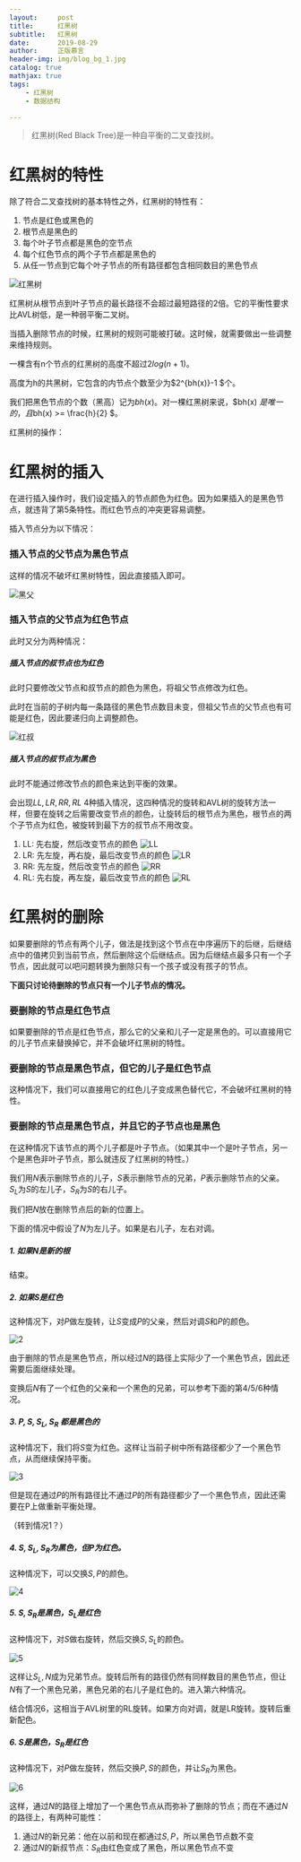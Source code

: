 ```yaml
---
layout:     post
title:      红黑树
subtitle:   红黑树
date:       2019-08-29
author:     正版慕言
header-img: img/blog_bg_1.jpg
catalog: true
mathjax: true
tags:
    - 红黑树
    - 数据结构

---
```


> 红黑树(Red Black Tree)是一种自平衡的二叉查找树。

# 红黑树的特性

除了符合二叉查找树的基本特性之外，红黑树的特性有：

1. 节点是红色或黑色的
2. 根节点是黑色的
3. 每个叶子节点都是黑色的空节点
4. 每个红色节点的两个子节点都是黑色的
5. 从任一节点到它每个叶子节点的所有路径都包含相同数目的黑色节点

![红黑树](/img/Journal/DataStruct/红黑树.jpeg)

红黑树从根节点到叶子节点的最长路径不会超过最短路径的2倍。它的平衡性要求比AVL树低，是一种弱平衡二叉树。

当插入删除节点的时候，红黑树的规则可能被打破。这时候，就需要做出一些调整来维持规则。

一棵含有n个节点的红黑树的高度不超过$2log(n+1)$。

高度为h的共黑树，它包含的内节点个数至少为$2^{bh(x)}-1 $个。

我们把黑色节点的个数（黑高）记为$bh(x)$。对一棵红黑树来说，$bh(x) $是唯一的，且$bh(x) >= \frac{h}{2} $。

红黑树的操作：

# 红黑树的插入

在进行插入操作时，我们设定插入的节点颜色为红色。因为如果插入的是黑色节点，就违背了第5条特性。而红色节点的冲突更容易调整。

插入节点分为以下情况：

### 插入节点的父节点为黑色节点

这样的情况不破坏红黑树特性，因此直接插入即可。

![黑父](/img/Journal/DataStruct/红黑树-黑父.png)

### 插入节点的父节点为红色节点

此时又分为两种情况：

##### 插入节点的叔节点也为红色

此时只要修改父节点和叔节点的颜色为黑色，将祖父节点修改为红色。

此时在当前的子树内每一条路径的黑色节点数目未变，但祖父节点的父节点也有可能是红色，因此要递归向上调整颜色。

![红叔](/img/Journal/DataStruct/红黑树-红叔.png)

##### 插入节点的叔节点为黑色

此时不能通过修改节点的颜色来达到平衡的效果。

会出现$LL, LR, RR, RL$ 4种插入情况，这四种情况的旋转和AVL树的旋转方法一样，但要在旋转之后需要改变节点的颜色，让旋转后的根节点为黑色，根节点的两个子节点为红色，被旋转到最下方的叔节点不用改变。

1. LL: 先右旋，然后改变节点的颜色
![LL](/img/Journal/DataStruct/红黑树-LL.png)
2. LR: 先左旋，再右旋，最后改变节点的颜色
![LR](/img/Journal/DataStruct/红黑树-LR.png)
3. RR: 先左旋，然后改变节点的颜色
![RR](/img/Journal/DataStruct/红黑树-RR.png)
4. RL: 先右旋，再左旋，最后改变节点的颜色
![RL](/img/Journal/DataStruct/红黑树-RL.png)

# 红黑树的删除

如果要删除的节点有两个儿子，做法是找到这个节点在中序遍历下的后继，后继结点中的值拷贝到当前节点，然后删除这个后继结点。因为后继结点最多只有一个子节点，因此就可以吧问题转换为删除只有一个孩子或没有孩子的节点。

**下面只讨论待删除的节点只有一个儿子节点的情况。**

### 要删除的节点是红色节点

如果要删除的节点是红色节点，那么它的父亲和儿子一定是黑色的。可以直接用它的儿子节点来替换掉它，并不会破坏红黑树的特性。

### 要删除的节点是黑色节点，但它的儿子是红色节点

这种情况下，我们可以直接用它的红色儿子变成黑色替代它，不会破坏红黑树的特性。

### 要删除的节点是黑色节点，并且它的子节点也是黑色

在这种情况下该节点的两个儿子都是叶子节点。（如果其中一个是叶子节点，另一个是黑色非叶子节点，那么就违反了红黑树的特性。）

我们用$N$表示删除节点的儿子，$S$表示删除节点的兄弟，$P$表示删除节点的父亲。$S_L$为$S$的左儿子，$S_R$为$S$的右儿子。

我们把$N$放在删除节点后的新的位置上。

下面的情况中假设了$N$为左儿子。如果是右儿子，左右对调。

##### 1. 如果$N$是新的根

结束。

##### 2. 如果$S$是红色

这种情况下，对$P$做左旋转，让$S$变成$P$的父亲，然后对调$S$和$P$的颜色。

![2](/img/Journal/DataStruct/红黑树-删除2.png)

由于删除的节点是黑色节点，所以经过$N$的路径上实际少了一个黑色节点，因此还需要后面继续处理。

变换后$N$有了一个红色的父亲和一个黑色的兄弟，可以参考下面的第4/5/6种情况。

##### 3. $P,S,S_L,S_R$ 都是黑色的

这种情况下，我们将$S$变为红色。这样让当前子树中所有路径都少了一个黑色节点，从而继续保持平衡。

![3](/img/Journal/DataStruct/红黑树-删除3.png)

但是现在通过$P$的所有路径比不通过$P$的所有路径都少了一个黑色节点，因此还需要在P上做重新平衡处理。

（转到情况1？）

##### 4. $S, S_L, S_R$为黑色，但$P$为红色。

这种情况下，可以交换$S, P$的颜色。

![4](/img/Journal/DataStruct/红黑树-删除4.png)

##### 5. $S, S_R$是黑色，$S_L$是红色

这种情况下，对$S$做右旋转，然后交换$S, S_L$的颜色。

![5](/img/Journal/DataStruct/红黑树-删除5.png)

这样让$S_L, N$成为兄弟节点。旋转后所有的路径仍然有同样数目的黑色节点，但让$N$有了一个黑色兄弟，黑色兄弟的右儿子是红色的。进入第六种情况。

结合情况6，这相当于AVL树里的RL旋转。如果方向对调，就是LR旋转。旋转后重新配色。

##### 6. $S$是黑色，$S_R$是红色

这种情况下，对$P$做左旋转，然后交换$P, S$的颜色，并让$S_R$为黑色。

![6](/img/Journal/DataStruct/红黑树-删除6.png)

这样，通过$N$的路径上增加了一个黑色节点从而弥补了删除的节点；而在不通过$N$的路径上，有两种可能性：

1. 通过$N$的新兄弟：他在以前和现在都通过$S, P$，所以黑色节点数不变
2. 通过$N$的新叔节点：$S_R$由红色变成了黑色，所以黑色节点不变